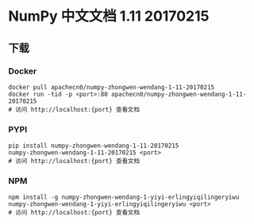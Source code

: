 # NumPy 中文文档 1.11 20170215

## 下载

### Docker

```
docker pull apachecn0/numpy-zhongwen-wendang-1-11-20170215
docker run -tid -p <port>:80 apachecn0/numpy-zhongwen-wendang-1-11-20170215
# 访问 http://localhost:{port} 查看文档
```

### PYPI

```
pip install numpy-zhongwen-wendang-1-11-20170215
numpy-zhongwen-wendang-1-11-20170215 <port>
# 访问 http://localhost:{port} 查看文档
```

### NPM

```
npm install -g numpy-zhongwen-wendang-1-yiyi-erlingyiqilingeryiwu
numpy-zhongwen-wendang-1-yiyi-erlingyiqilingeryiwu <port>
# 访问 http://localhost:{port} 查看文档
```